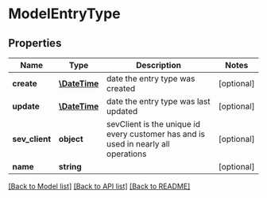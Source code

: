 # ModelEntryType

## Properties
Name | Type | Description | Notes
------------ | ------------- | ------------- | -------------
**create** | [**\DateTime**](\DateTime.md) | date the entry type was created | [optional] 
**update** | [**\DateTime**](\DateTime.md) | date the entry type was last updated | [optional] 
**sev_client** | **object** | sevClient is the unique id every customer has and is used in nearly all operations | [optional] 
**name** | **string** |  | [optional] 

[[Back to Model list]](../README.md#documentation-for-models) [[Back to API list]](../README.md#documentation-for-api-endpoints) [[Back to README]](../README.md)


